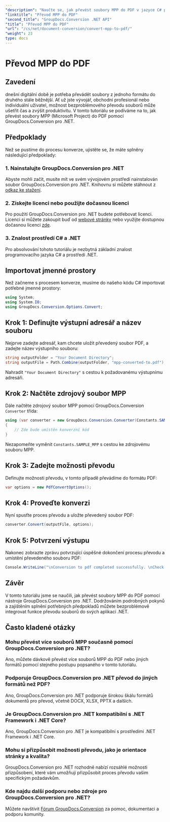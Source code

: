 ```yaml
---
"description": "Naučte se, jak převést soubory MPP do PDF v jazyce C# pomocí nástroje GroupDocs.Conversion pro .NET. Postupujte podle tohoto podrobného návodu pro integraci do vašich aplikací .NET."
"linktitle": "Převod MPP do PDF"
"second_title": "GroupDocs.Conversion .NET API"
"title": "Převod MPP do PDF"
"url": "/cs/net/document-conversion/convert-mpp-to-pdf/"
"weight": 23
type: docs
---
```

# Převod MPP do PDF

## Zavedení
dnešní digitální době je potřeba převádět soubory z jednoho formátu do druhého stále běžnější. Ať už jste vývojář, obchodní profesionál nebo individuální uživatel, možnost bezproblémového převodu souborů může ušetřit čas a zvýšit produktivitu. V tomto tutoriálu se podíváme na to, jak převést soubory MPP (Microsoft Project) do PDF pomocí GroupDocs.Conversion pro .NET.
## Předpoklady
Než se pustíme do procesu konverze, ujistěte se, že máte splněny následující předpoklady:
### 1. Nainstalujte GroupDocs.Conversion pro .NET
Abyste mohli začít, musíte mít ve svém vývojovém prostředí nainstalován soubor GroupDocs.Conversion pro .NET. Knihovnu si můžete stáhnout z [odkaz ke stažení](https://releases.groupdocs.com/conversion/net/).
### 2. Získejte licenci nebo použijte dočasnou licenci
Pro použití GroupDocs.Conversion pro .NET budete potřebovat licenci. Licenci si můžete zakoupit buď od [webové stránky](https://purchase.groupdocs.com/buy) nebo využijte dostupnou dočasnou licenci [zde](https://purchase.groupdocs.com/temporary-license/).
### 3. Znalost prostředí C# a .NET
Pro absolvování tohoto tutoriálu je nezbytná základní znalost programovacího jazyka C# a prostředí .NET.

## Importovat jmenné prostory
Než začneme s procesem konverze, musíme do našeho kódu C# importovat potřebné jmenné prostory:
```csharp
using System;
using System.IO;
using GroupDocs.Conversion.Options.Convert;
```
## Krok 1: Definujte výstupní adresář a název souboru
Nejprve zadejte adresář, kam chcete uložit převedený soubor PDF, a zadejte název výstupního souboru:
```csharp
string outputFolder = "Your Document Directory";
string outputFile = Path.Combine(outputFolder, "mpp-converted-to.pdf");
```
Nahradit `"Your Document Directory"` s cestou k požadovanému výstupnímu adresáři.
## Krok 2: Načtěte zdrojový soubor MPP
Dále načtěte zdrojový soubor MPP pomocí GroupDocs.Conversion `Converter` třída:
```csharp
using (var converter = new GroupDocs.Conversion.Converter(Constants.SAMPLE_MPP))
{
    // Zde bude umístěn konverzní kód
}
```
Nezapomeňte vyměnit `Constants.SAMPLE_MPP` s cestou ke zdrojovému souboru MPP.
## Krok 3: Zadejte možnosti převodu
Definujte možnosti převodu, v tomto případě převádíme do formátu PDF:
```csharp
var options = new PdfConvertOptions();
```
## Krok 4: Proveďte konverzi
Nyní spusťte proces převodu a uložte převedený soubor PDF:
```csharp
converter.Convert(outputFile, options);
```
## Krok 5: Potvrzení výstupu
Nakonec zobrazte zprávu potvrzující úspěšné dokončení procesu převodu a umístění převedeného souboru PDF:
```csharp
Console.WriteLine("\nConversion to pdf completed successfully. \nCheck output in {0}", outputFolder);
```

## Závěr
V tomto tutoriálu jsme se naučili, jak převést soubory MPP do PDF pomocí nástroje GroupDocs.Conversion pro .NET. Dodržováním podrobných pokynů a zajištěním splnění potřebných předpokladů můžete bezproblémově integrovat funkce převodu souborů do svých aplikací .NET.
## Často kladené otázky
### Mohu převést více souborů MPP současně pomocí GroupDocs.Conversion pro .NET?
Ano, můžete dávkově převést více souborů MPP do PDF nebo jiných formátů pomocí stejného postupu popsaného v tomto tutoriálu.
### Podporuje GroupDocs.Conversion pro .NET převod do jiných formátů než PDF?
Ano, GroupDocs.Conversion pro .NET podporuje širokou škálu formátů dokumentů pro převod, včetně DOCX, XLSX, PPTX a dalších.
### Je GroupDocs.Conversion pro .NET kompatibilní s .NET Framework i .NET Core?
Ano, GroupDocs.Conversion pro .NET je kompatibilní s prostředími .NET Framework i .NET Core.
### Mohu si přizpůsobit možnosti převodu, jako je orientace stránky a kvalita?
GroupDocs.Conversion pro .NET rozhodně nabízí rozsáhlé možnosti přizpůsobení, které vám umožňují přizpůsobit proces převodu vašim specifickým požadavkům.
### Kde najdu další podporu nebo zdroje pro GroupDocs.Conversion pro .NET?
Můžete navštívit [Fórum GroupDocs.Conversion](https://forum.groupdocs.com/c/conversion/11) za pomoc, dokumentaci a podporu komunity.